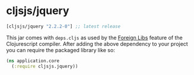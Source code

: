 # cljsjs/jquery

[](dependency)
```clojure
[cljsjs/jquery "2.2.2-0"] ;; latest release
```
[](/dependency)

This jar comes with `deps.cljs` as used by the [Foreign Libs][flibs] feature
of the Clojurescript compiler. After adding the above dependency to your project
you can require the packaged library like so:

```clojure
(ns application.core
  (:require cljsjs.jquery))
```

[flibs]: https://github.com/clojure/clojurescript/wiki/Packaging-Foreign-Dependencies
